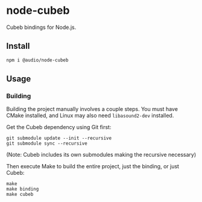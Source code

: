 # node-cubeb

Cubeb bindings for Node.js.

## Install

```sh
npm i @audio/node-cubeb
```

## Usage

### Building

Building the project manually involves a couple steps. You must have CMake installed, and Linux may also need `libasound2-dev` installed.

Get the Cubeb dependency using Git first:

```
git submodule update --init --recursive
git submodule sync --recursive
```

(Note: Cubeb includes its own submodules making the recursive necessary)

Then execute Make to build the entire project, just the binding, or just Cubeb:

```
make
make binding
make cubeb
```